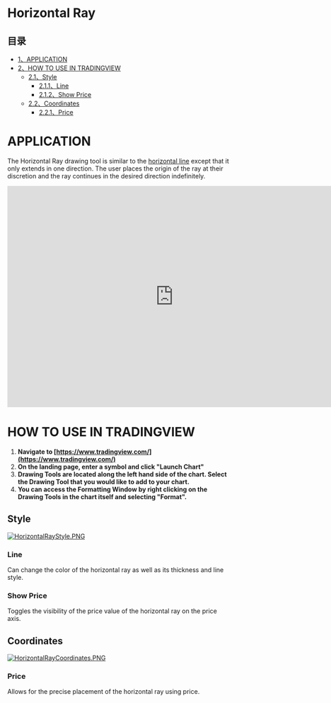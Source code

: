 # Horizontal Ray

## 目录

-   [1、APPLICATION](#APPLICATION)
-   [2、HOW TO USE IN TRADINGVIEW](#HOW_TO_USE_IN_TRADINGVIEW)
    -   [2.1、Style](#Style)
        -   [2.1.1、Line](#Line)
        -   [2.1.2、Show Price](#Show_Price)
    -   [2.2、Coordinates](#Coordinates)
        -   [2.2.1、Price](#Price)

# APPLICATION

The Horizontal Ray drawing tool is similar to the  [horizontal line](https://www.tradingview.com/wiki/Horizontal_Line "Horizontal Line")  except that it only extends in one direction. The user places the origin of the ray at their discretion and the ray continues in the desired direction indefinitely.

<iframe src="https://www.tradingview.com/embed/BPpT1UFq/" frameborder="0" width="750" height="500"></iframe>

# HOW TO USE IN TRADINGVIEW

1.  **Navigate to  [https://www.tradingview.com/](https://www.tradingview.com/)**
2.  **On the landing page, enter a symbol and click "Launch Chart"**
3.  **Drawing Tools are located along the left hand side of the chart. Select the Drawing Tool that you would like to add to your chart.**
4.  **You can access the Formatting Window by right clicking on the Drawing Tools in the chart itself and selecting "Format".**

## Style

[![HorizontalRayStyle.PNG](https://wiki-pics.tradingview.com/tv/public/e/ed/HorizontalRayStyle.PNG)](https://www.tradingview.com/wiki/File:HorizontalRayStyle.PNG)

### Line

Can change the color of the horizontal ray as well as its thickness and line style.

### Show Price

Toggles the visibility of the price value of the horizontal ray on the price axis.

## Coordinates

[![HorizontalRayCoordinates.PNG](https://wiki-pics.tradingview.com/tv/public/7/78/HorizontalRayCoordinates.PNG)](https://www.tradingview.com/wiki/File:HorizontalRayCoordinates.PNG)

### Price

Allows for the precise placement of the horizontal ray using price.